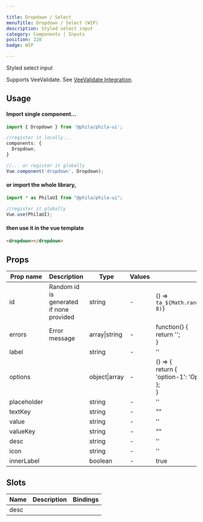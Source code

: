 ```yaml
---

title: Dropdown / Select
menuTitle: Dropdown / Select (WIP)
description: Styled select input
category: Components | Inputs
position: 220
badge: WIP

---
```


Styled select input

<alert>Supports VeeValidate. See [VeeValidate Integration](/vee-validate-integration).</alert>

## Usage

#### Import single component...

```js
import { Dropdown } from '@phila/phila-ui';

//register it locally...
components: {
  Dropdown,
}

//... or register it globally
Vue.component('dropdown', Dropdown);
```

#### or import the whole library,

```js
import * as PhilaUI from "@phila/phila-ui";

//register it globally
Vue.use(PhilaUI);
```

#### then use it in the vue template

```html
<dropdown></dropdown>
```

## Props

| Prop name   | Description                             | Type          | Values | Default                                                      |
| ----------- | --------------------------------------- | ------------- | ------ | ------------------------------------------------------------ |
| id          | Random id is generated if none provided | string        | -      | () => `ta_${Math.random().toString(12).substring(2, 8)}`     |
| errors      | Error message                           | array\|string | -      | function() {<br> return '';<br>}                             |
| label       |                                         | string        | -      | ''                                                           |
| options     |                                         | object\|array | -      | () => {<br> return {<br> 'option-1': 'Option 1',<br> };<br>} |
| placeholder |                                         | string        | -      | ''                                                           |
| textKey     |                                         | string        | -      | ""                                                           |
| value       |                                         | string        | -      | ''                                                           |
| valueKey    |                                         | string        | -      | ""                                                           |
| desc        |                                         | string        | -      | ''                                                           |
| icon        |                                         | string        | -      | ''                                                           |
| innerLabel  |                                         | boolean       | -      | true                                                         |

## Slots

| Name | Description | Bindings |
| ---- | ----------- | -------- |
| desc |             |          |
